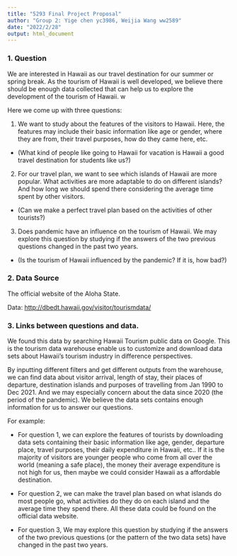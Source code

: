 ```yaml
---
title: "5293 Final Project Proposal"
author: "Group 2: Yige chen yc3986, Weijia Wang ww2589"
date: "2022/2/28"
output: html_document
---
```


### 1. Question

We are interested in Hawaii as our travel destination for our summer or spring break. As the tourism of Hawaii is well developed, we believe there should be enough data collected that can help us to explore the development of the tourism of Hawaii. w

Here we come up with three questions:

1. We want to study about the features of the visitors to Hawaii. Here, the features may include their basic information like age or gender, where they are from, their travel purposes, how do they came here, etc.  

- (What kind of people like going to Hawaii for vacation is Hawaii a good travel destination for students like us?)

2. For our travel plan, we want to see which islands of Hawaii are more popular. What activities are more adaptable to do on different islands? And how long we should spend there considering the average time spent by other visitors.

- (Can we make a perfect travel plan based on the activities of other tourists?)

3. Does pandemic have an influence on the tourism of Hawaii. We may explore this question by studying if the answers of the two previous questions changed in the past two years.

- (Is the tourism of Hawaii influenced by the pandemic? If it is, how bad?)


### 2. Data Source

The official website of the Aloha State.

Data: http://dbedt.hawaii.gov/visitor/tourismdata/


### 3. Links between questions and data.

We found this data by searching Hawaii Tourism public data on Google. This is the tourism data warehouse enable us to customize and download data sets about Hawaii’s tourism industry in difference perspectives.

By inputting different filters and get different outputs from the warehouse, we can find data about visitor arrival, length of stay, their places of departure, destination islands and purposes of travelling from Jan 1990 to Dec 2021. And we may especially concern about the data since 2020 (the period of the pandemic). We believe the data sets contains enough information for us to answer our questions. 

For example:

- For question 1, we can explore the features of tourists by downloading data sets containing their basic information like age, gender, departure place, travel purposes, their daily expenditure in Hawaii, etc.. If it is the majority of visitors are younger people who come from all over the world (meaning a safe place), the money their average expenditure is not high for us, then maybe we could consider Hawaii as a affordable destination.

- For question 2, we can make the travel plan based on what islands do most people go, what activities do they do on each island and  the average time they spend there. All these data could be found on the official data website.

- For question 3, We may explore this question by studying if the answers of the two previous questions (or the pattern of the two data sets) have changed in the past two years.


